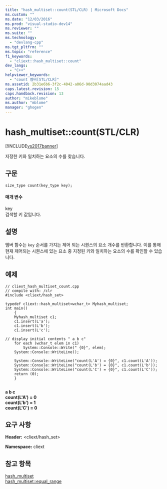 ```yaml
---
title: "hash_multiset::count(STL/CLR) | Microsoft Docs"
ms.custom: ""
ms.date: "12/03/2016"
ms.prod: "visual-studio-dev14"
ms.reviewer: ""
ms.suite: ""
ms.technology: 
  - "devlang-cpp"
ms.tgt_pltfrm: ""
ms.topic: "reference"
f1_keywords: 
  - "cliext::hash_multiset::count"
dev_langs: 
  - "C++"
helpviewer_keywords: 
  - "count 멤버[STL/CLR]"
ms.assetid: 2b31e6b6-3f2c-4042-a06d-90d3074aad43
caps.latest.revision: 15
caps.handback.revision: 13
author: "mikeblome"
ms.author: "mblome"
manager: "ghogen"
---
```

# hash_multiset::count(STL/CLR)
[!INCLUDE[vs2017banner](../assembler/inline/includes/vs2017banner.md)]

지정한 키와 일치하는 요소의 수를 찾습니다.  
  
## 구문  
  
```  
size_type count(key_type key);  
```  
  
#### 매개 변수  
 key  
 검색할 키 값입니다.  
  
## 설명  
 멤버 함수는  `key`  순서를 가지는 제어 되는 시퀀스의 요소 개수를 반환합니다.  이를 통해 현재 제어되는 시퀀스에 있는 요소 중 지정된 키와 일치하는 요소의 수를 확인할 수 있습니다.  
  
## 예제  
  
```  
// cliext_hash_multiset_count.cpp   
// compile with: /clr   
#include <cliext/hash_set>   
  
typedef cliext::hash_multiset<wchar_t> Myhash_multiset;   
int main()   
    {   
    Myhash_multiset c1;   
    c1.insert(L'a');   
    c1.insert(L'b');   
    c1.insert(L'c');   
  
// display initial contents " a b c"   
    for each (wchar_t elem in c1)   
        System::Console::Write(" {0}", elem);   
    System::Console::WriteLine();   
  
    System::Console::WriteLine("count(L'A') = {0}", c1.count(L'A'));   
    System::Console::WriteLine("count(L'b') = {0}", c1.count(L'b'));   
    System::Console::WriteLine("count(L'C') = {0}", c1.count(L'C'));   
    return (0);   
    }  
  
```  
  
  **a b c**  
**count\(L'A'\) \= 0**  
**count\(L'b'\) \= 1**  
**count\(L'C'\) \= 0**   
## 요구 사항  
 **Header:** \<cliext\/hash\_set\>  
  
 **Namespace:** cliext  
  
## 참고 항목  
 [hash\_multiset](../dotnet/hash-multiset-stl-clr.md)   
 [hash\_multiset::equal\_range](../dotnet/hash-multiset-equal-range-stl-clr.md)